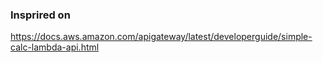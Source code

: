 
### Insprired on
https://docs.aws.amazon.com/apigateway/latest/developerguide/simple-calc-lambda-api.html
